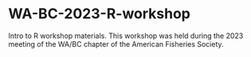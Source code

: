 # WA-BC-2023-R-workshop
Intro to R workshop materials. This workshop was held during the 2023 meeting of the WA/BC chapter of the American Fisheries Society.
